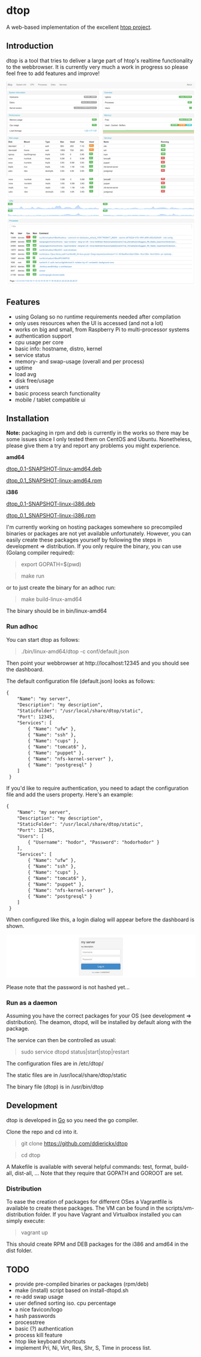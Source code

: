 # dtop #

A web-based implementation of the excellent [htop project](http://htop.sourceforge.net).

## Introduction ##

dtop is a tool that tries to deliver a large part of htop's realtime functionality to the webbrowser. It is currently very much a work in progress so please feel free to add features and improve!

![Image](/doc/screenshot1.png?raw=true)
![Image](/doc/screenshot2.png?raw=true)

## Features ##

*   using Golang so no runtime requirements needed after compilation
*   only uses resources when the UI is accessed (and not a lot)
*   works on big and small, from Raspberry Pi to multi-processor systems
*	authentication support
*	cpu usage per core
*   basic info: hostname, distro, kernel
*	service status
*	memory- and swap-usage (overall and per process)
*	uptime
*	load avg
*	disk free/usage
*	users
*	basic process search functionality
*   mobile / tablet compatible ui

## Installation ##

**Note:** packaging in rpm and deb is currently in the works so there may be some issues since I only tested them on CentOS and Ubuntu. Nonetheless, please give them a try and report any problems you might experience.

**amd64**

[dtop_0.1-SNAPSHOT-linux-amd64.deb](https://www.dropbox.com/s/6ojuotr6telttm9/dtop_0.1-SNAPSHOT-linux-amd64.deb)

[dtop_0.1_SNAPSHOT-linux-amd64.rpm](https://www.dropbox.com/s/8lv07hy55cnyqiz/dtop_0.1_SNAPSHOT-linux-amd64.rpm)

**i386**

[dtop_0.1-SNAPSHOT-linux-i386.deb](https://www.dropbox.com/s/jgrkmbh8j7fzs8c/dtop_0.1-SNAPSHOT-linux-i386.deb)

[dtop_0.1_SNAPSHOT-linux-i386.rpm](https://www.dropbox.com/s/yxrgsoc484ej4cr/dtop_0.1_SNAPSHOT-linux-i386.rpm)


I'm currently working on hosting packages somewhere so precompiled binaries or packages are not yet available unfortunately. However, you can easily create these packages yourself by following the steps in development => distribution. If you only require the binary, you can use (Golang compiler required):

> export GOPATH=$(pwd)

> make run

or to just create the binary for an adhoc run:

> make build-linux-amd64

The binary should be in bin/linux-amd64

### Run adhoc

You can start dtop as follows:

> ./bin/linux-amd64/dtop -c conf/default.json

Then point your webbrowser at http://localhost:12345 and you should see the dashboard.

The default configuration file (default.json) looks as follows:

	{
	    "Name": "my server",
	    "Description": "my description",
	    "StaticFolder": "/usr/local/share/dtop/static",
	    "Port": 12345,
	    "Services": [
	        { "Name": "ufw" },
	        { "Name": "ssh" },
	        { "Name": "cups" },
	        { "Name": "tomcat6" },
	        { "Name": "puppet" },
	        { "Name": "nfs-kernel-server" },
	        { "Name": "postgresql" }
	    ]
	 }

If you'd like to require authentication, you need to adapt the configuration file and add the users property. Here's an example:

	{
	    "Name": "my server",
	    "Description": "my description",
	    "StaticFolder": "/usr/local/share/dtop/static",
	    "Port": 12345,
	    "Users": [
	    	{ "Username": "hodor", "Password": "hodorhodor" }
	    ],
	    "Services": [
	        { "Name": "ufw" },
	        { "Name": "ssh" },
	        { "Name": "cups" },
	        { "Name": "tomcat6" },
	        { "Name": "puppet" },
	        { "Name": "nfs-kernel-server" },
	        { "Name": "postgresql" }
	    ]
	 }

When configured like this, a login dialog will appear before the dashboard is shown.

![Image](/doc/screenshot3.png?raw=true)

Please note that the password is not hashed yet...

### Run as a daemon

Assuming you have the correct packages for your OS (see development => distribution). The deamon, dtopd, will be installed by default along with the package.

The service can then be controlled as usual:

> sudo service dtopd status|start|stop|restart

The configuration files are in /etc/dtop/

The static files are in /usr/local/share/dtop/static

The binary file (dtop) is in /usr/bin/dtop

## Development ##

dtop is developed in [Go](http://golang.org) so you need the go compiler.

Clone the repo and cd into it.

> git clone https://github.com/ddierickx/dtop

> cd dtop

A Makefile is available with several helpful commands: test, format, build-all, dist-all, ... Note that they require that GOPATH and GOROOT are set.

### Distribution ###

To ease the creation of packages for different OSes a Vagrantfile is available to create these packages. The VM can be found in the scripts/vm-distribution folder. If you have Vagrant and Virtualbox installed you can simply execute:

> vagrant up

This should create RPM and DEB packages for the i386 and amd64 in the dist folder.

## TODO ##

*   provide pre-compiled binaries or packages (rpm/deb)
*   make (install) script based on install-dtopd.sh
*   re-add swap usage
*	user defined sorting iso. cpu percentage
*   a nice favicon/logo
*	hash passwords
*	processtree
*	basic (?) authentication
*	process kill feature
*	htop like keyboard shortcuts
*	implement Pri, Ni, Virt, Res, Shr, S, Time in process list.
